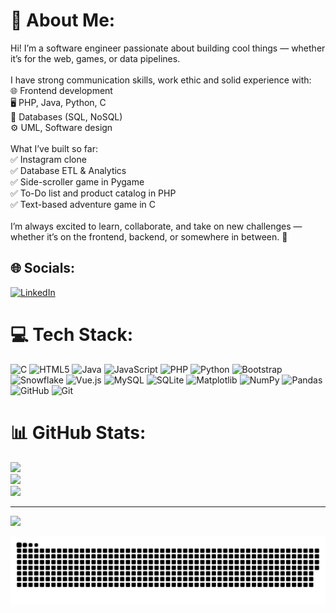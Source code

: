 # 💫 About Me:
Hi! I’m a software engineer passionate about building cool things — whether it’s for the web, games, or data pipelines.<br><br>I have strong communication skills, work ethic and solid experience with:<br>🌐 Frontend development<br>🖥️ PHP, Java, Python, C<br>💾 Databases (SQL, NoSQL)<br>⚙️ UML, Software design<br><br>What I’ve built so far:<br>✅ Instagram clone<br>✅ Database ETL & Analytics<br>✅ Side-scroller game in Pygame<br>✅ To-Do list and product catalog in PHP<br>✅ Text-based adventure game in C<br><br>I’m always excited to learn, collaborate, and take on new challenges — whether it’s on the frontend, backend, or somewhere in between. 🚀


## 🌐 Socials:
[![LinkedIn](https://img.shields.io/badge/LinkedIn-%230077B5.svg?logo=linkedin&logoColor=white)](https://linkedin.com/in/marek-repisky) 

# 💻 Tech Stack:
![C](https://img.shields.io/badge/c-%2300599C.svg?style=for-the-badge&logo=c&logoColor=white) ![HTML5](https://img.shields.io/badge/html5-%23E34F26.svg?style=for-the-badge&logo=html5&logoColor=white) ![Java](https://img.shields.io/badge/java-%23ED8B00.svg?style=for-the-badge&logo=openjdk&logoColor=white) ![JavaScript](https://img.shields.io/badge/javascript-%23323330.svg?style=for-the-badge&logo=javascript&logoColor=%23F7DF1E) ![PHP](https://img.shields.io/badge/php-%23777BB4.svg?style=for-the-badge&logo=php&logoColor=white) ![Python](https://img.shields.io/badge/python-3670A0?style=for-the-badge&logo=python&logoColor=ffdd54) ![Bootstrap](https://img.shields.io/badge/bootstrap-%238511FA.svg?style=for-the-badge&logo=bootstrap&logoColor=white) ![Snowflake](https://img.shields.io/badge/snowflake-%2329B5E8.svg?style=for-the-badge&logo=snowflake&logoColor=white) ![Vue.js](https://img.shields.io/badge/vue.js-%2335495e.svg?style=for-the-badge&logo=vuedotjs&logoColor=%234FC08D) ![MySQL](https://img.shields.io/badge/mysql-4479A1.svg?style=for-the-badge&logo=mysql&logoColor=white) ![SQLite](https://img.shields.io/badge/sqlite-%2307405e.svg?style=for-the-badge&logo=sqlite&logoColor=white) ![Matplotlib](https://img.shields.io/badge/Matplotlib-%23ffffff.svg?style=for-the-badge&logo=Matplotlib&logoColor=black) ![NumPy](https://img.shields.io/badge/numpy-%23013243.svg?style=for-the-badge&logo=numpy&logoColor=white) ![Pandas](https://img.shields.io/badge/pandas-%23150458.svg?style=for-the-badge&logo=pandas&logoColor=white) ![GitHub](https://img.shields.io/badge/github-%23121011.svg?style=for-the-badge&logo=github&logoColor=white) ![Git](https://img.shields.io/badge/git-%23F05033.svg?style=for-the-badge&logo=git&logoColor=white)
# 📊 GitHub Stats:
![](https://github-readme-stats.vercel.app/api?username=Marek-Repisky&theme=dark&hide_border=false&include_all_commits=false&count_private=false)<br/>
![](https://nirzak-streak-stats.vercel.app/?user=Marek-Repisky&theme=dark&hide_border=false)<br/>
![](https://github-readme-stats.vercel.app/api/top-langs/?username=Marek-Repisky&theme=dark&hide_border=false&include_all_commits=false&count_private=false&layout=compact)

---
[![](https://visitcount.itsvg.in/api?id=Marek-Repisky&icon=0&color=0)](https://visitcount.itsvg.in)

<picture>
  <source media="(prefers-color-scheme: dark)" srcset="https://raw.githubusercontent.com/Marek-Repiskyr/Marek-Repisky/output/github-snake-dark.svg" />
  <source media="(prefers-color-scheme: light)" srcset="https://raw.githubusercontent.com/Marek-Repisky/Marek-Repisky/output/github-snake.svg" />
  <img alt="github-snake" src="https://raw.githubusercontent.com/Marek-Repisky/Marek-Repisky/output/github-snake.svg" />
</picture>

<!-- Proudly created with GPRM ( https://gprm.itsvg.in ) -->